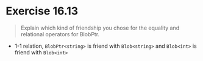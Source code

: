 # Exercise 16.13
> Explain which kind of friendship you chose for the equality and relational operators for BlobPtr.
- 1-1 relation, `BlobPtr<string>` is friend with `Blob<string>` and `Blob<int>` is friend with `Blob<int>`